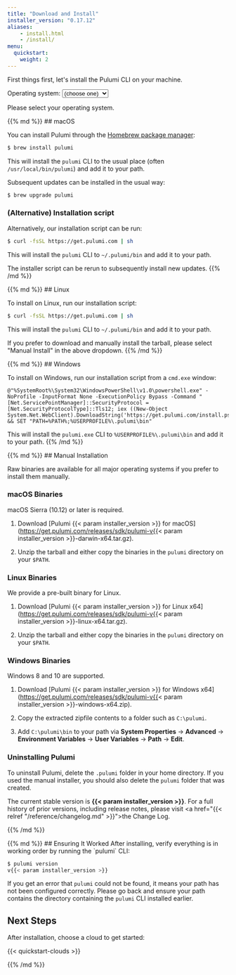 ```yaml
---
title: "Download and Install"
installer_version: "0.17.12"
aliases:
    - install.html
    - /install/
menu:
  quickstart:
    weight: 2
---
```


<!--
NOTE: To update this page with a new binary release, do the following:
- Update `installer_version` in the YAML front matter above.
- Update changelog.md with the latest fixes in the release
-->

First things first, let's install the Pulumi CLI on your machine.

<script>
    var oses = [ "unknown", "linux", "macos", "windows", "other" ];

    function showInstall(os) {
        // Show the div and select it in the dropdown.
        var e = document.getElementById(os + "_installation");
        if (e) {
            e.style.display = "block";
            var s = document.getElementById("os");
            if (s) {
                for (var i = 0; i < s.options.length; i++) {
                    if (s.options[i].value === os) {
                        s.selectedIndex = i;
                        break;
                     }
                }
            }

            // If this is a real installation step, show the post-install markup too.
            var post = document.getElementById("installation_post");
            if (post) {
                post.style.display = os === oses[0] ? "none" : "block";
            }
        }
    }

    function hideInstall(os) {
        // Hide the installation div for this OS.
        var e = document.getElementById(os + "_installation");
        if (e) e.style.display = "none";
    }

    function selectOs(os) {
        // Select this OS by showing its div and selecting it in the dropdown.
        var found;
        for (var i = 0; i < oses.length; i++) {
            if (os === oses[i]) {
                showInstall(oses[i]);
                found = true;
            } else {
                hideInstall(oses[i]);
            }
        }
        if (!found) {
            showInstall(oses[0]);
        }
    }

    function selectCurrentOs(os) {
        var e = document.getElementById("os");
        if (e) {
            selectOs(e.value);
        }
    }
</script>

<label for="os">Operating system:</label>
<select id="os" onchange="selectCurrentOs()">
    <option value="unknown">(choose one)</option>
    <option value="linux">Linux</option>
    <option value="macos">macOS</option>
    <option value="windows">Windows</option>
    <option value="other">Manual Install</option>
</select>

<div id="unknown_installation">
    <p>Please select your operating system.</p>
</div>

<div id="macos_installation">
{{% md %}}
## macOS

You can install Pulumi through the [Homebrew package manager](https://brew.sh/):

```bash
$ brew install pulumi
```

This will install the `pulumi` CLI to the usual place (often `/usr/local/bin/pulumi`) and add it to your path.

Subsequent updates can be installed in the usual way:

```bash
$ brew upgrade pulumi
```

### (Alternative) Installation script

Alternatively, our installation script can be run:

```bash
$ curl -fsSL https://get.pulumi.com | sh
```

This will install the `pulumi` CLI to `~/.pulumi/bin` and add it to your path.

The installer script can be rerun to subsequently install new updates.
{{% /md %}}
</div>

<div id="linux_installation">
{{% md %}}
## Linux

To install on Linux, run our installation script:

```bash
$ curl -fsSL https://get.pulumi.com | sh
```

This will install the `pulumi` CLI to `~/.pulumi/bin` and add it to your path.

If you prefer to download and manually install the tarball, please select "Manual Install" in the above dropdown.
{{% /md %}}
</div>

<div id="windows_installation">
{{% md %}}
## Windows

To install on Windows, run our installation script from a `cmd.exe` window:

```batch
@"%SystemRoot%\System32\WindowsPowerShell\v1.0\powershell.exe" -NoProfile -InputFormat None -ExecutionPolicy Bypass -Command "[Net.ServicePointManager]::SecurityProtocol = [Net.SecurityProtocolType]::Tls12; iex ((New-Object System.Net.WebClient).DownloadString('https://get.pulumi.com/install.ps1'))" && SET "PATH=%PATH%;%USERPROFILE%\.pulumi\bin"
```

This will install the `pulumi.exe` CLI to `%USERPROFILE%\.pulumi\bin` and add it to your path.
{{% /md %}}
</div>

<div id="other_installation">
{{% md %}}
## Manual Installation

Raw binaries are available for all major operating systems if you prefer to install them manually.

### macOS Binaries

macOS Sierra (10.12) or later is required.

1. Download [Pulumi {{< param installer_version >}} for macOS](https://get.pulumi.com/releases/sdk/pulumi-v{{< param installer_version >}}-darwin-x64.tar.gz).

2. Unzip the tarball and either copy the binaries in the `pulumi` directory on your `$PATH`.

### Linux Binaries

We provide a pre-built binary for Linux.

1. Download [Pulumi {{< param installer_version >}} for Linux x64](https://get.pulumi.com/releases/sdk/pulumi-v{{< param installer_version >}}-linux-x64.tar.gz).

2. Unzip the tarball and either copy the binaries in the `pulumi` directory on your `$PATH`.

### Windows Binaries

Windows 8 and 10 are supported.

1. Download [Pulumi {{< param installer_version >}} for Windows x64](https://get.pulumi.com/releases/sdk/pulumi-v{{< param installer_version >}}-windows-x64.zip).

2. Copy the extracted zipfile contents to a folder such as `C:\pulumi`.

3. Add `C:\pulumi\bin` to your path via **System Properties** -> **Advanced** -> **Environment Variables** -> **User Variables** -> **Path** -> **Edit**.

### Uninstalling Pulumi

To uninstall Pulumi, delete the `.pulumi` folder in your home directory. If you used the manual installer, you should
also delete the `pulumi` folder that was created.

The current stable version is **{{< param installer_version >}}**. For a full history of prior versions, including
release notes, please visit <a href="{{< relref "/reference/changelog.md" >}}">the Change Log</a>.

{{% /md %}}
</div>

<script>
    if (navigator.appVersion.indexOf("Win") !== -1) {
        selectOs("windows");
    } else if (navigator.appVersion.indexOf("Mac") !== -1) {
        selectOs("macos");
    } else if (navigator.appVersion.indexOf("Linux") !== -1) {
        selectOs("linux");
    } else {
        selectOs("unknown");
    }
</script>

<div id="installation_post">
{{% md %}}
## Ensuring It Worked
After installing, verify everything is in working order by running the `pulumi` CLI:

```bash
$ pulumi version
v{{< param installer_version >}}
```

If you get an error that `pulumi` could not be found, it means your path has not been configured correctly. Please go
back and ensure your path contains the directory containing the `pulumi` CLI installed earlier.

## Next Steps

After installation, choose a cloud to get started:

{{< quickstart-clouds >}}

{{% /md %}}
</div>
